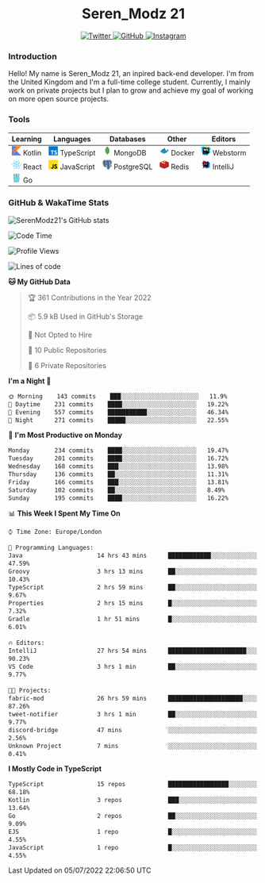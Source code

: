 <div align="center">
  <h1>Seren_Modz 21</h1>
  <a href="https://twitter.com/SerenModz21">
    <img alt="Twitter" src="https://img.shields.io/badge/twitter%20-%231DA1F2.svg?&style=for-the-badge&logo=Twitter&logoColor=white">
  </a>
  <a href="https://github.com/SerenModz21">
    <img alt="GitHub" src="https://img.shields.io/badge/github%20-%23121011.svg?&style=for-the-badge&logo=github&logoColor=white">
  </a>
  <a href="https://www.instagram.com/serenmodz21">
    <img alt="Instagram" src="https://img.shields.io/badge/instagram%20-%23E4405F.svg?&style=for-the-badge&logo=Instagram&logoColor=white">
  </a>
</div>

### Introduction

Hello! My name is Seren_Modz 21, an inpired back-end developer. I'm from the United Kingdom and I'm a full-time college student. Currently, I mainly work on private projects but I plan to grow and achieve my goal of working on more open source projects. 

### Tools

 **Learning**                                        | **Languages**                                               | **Databases**                                               | **Other**                                           | **Editors**                                                  
-----------------------------------------------------|-------------------------------------------------------------|-------------------------------------------------------------|-----------------------------------------------------|--------------------------------------------------------------
 <img width="19px" src="./assets/kotlin.svg"> Kotlin | <img width="19px" src="./assets/typescript.svg"> TypeScript | <img width="19px" src="./assets/mongodb.svg"> MongoDB       | <img width="19px" src="./assets/docker.svg"> Docker | <img width="19px" src="./assets/webstorm.svg"> Webstorm      
 <img width="19px" src="./assets/react.svg"> React   | <img width="19px" src="./assets/javascript.svg"> JavaScript | <img width="19px" src="./assets/postgresql.svg"> PostgreSQL | <img width="19px" src="./assets/redis.svg"> Redis   | <img width="19px" src="./assets/intellij-idea.svg"> IntelliJ
 <img width="19px" src="./assets/go.svg"> Go         |                                                             |                                                             |                                                     |                                                                                                               

### GitHub & WakaTime Stats

![SerenModz21's GitHub stats](https://github-readme-stats.vercel.app/api?username=SerenModz21&show_icons=true&theme=dark)

<!--START_SECTION:waka-->
![Code Time](http://img.shields.io/badge/Code%20Time-1%2C432%20hrs%2021%20mins-blue)

![Profile Views](http://img.shields.io/badge/Profile%20Views-2-blue)

![Lines of code](https://img.shields.io/badge/From%20Hello%20World%20I%27ve%20Written-15%20Thousand%20lines%20of%20code-blue)

**🐱 My GitHub Data** 

> 🏆 361 Contributions in the Year 2022
 > 
> 📦 5.9 kB Used in GitHub's Storage 
 > 
> 🚫 Not Opted to Hire
 > 
> 📜 10 Public Repositories 
 > 
> 🔑 6 Private Repositories  
 > 
**I'm a Night 🦉** 

```text
🌞 Morning    143 commits    ███░░░░░░░░░░░░░░░░░░░░░░   11.9% 
🌆 Daytime    231 commits    ████░░░░░░░░░░░░░░░░░░░░░   19.22% 
🌃 Evening    557 commits    ███████████░░░░░░░░░░░░░░   46.34% 
🌙 Night      271 commits    █████░░░░░░░░░░░░░░░░░░░░   22.55%

```
📅 **I'm Most Productive on Monday** 

```text
Monday       234 commits    ████░░░░░░░░░░░░░░░░░░░░░   19.47% 
Tuesday      201 commits    ████░░░░░░░░░░░░░░░░░░░░░   16.72% 
Wednesday    168 commits    ███░░░░░░░░░░░░░░░░░░░░░░   13.98% 
Thursday     136 commits    ██░░░░░░░░░░░░░░░░░░░░░░░   11.31% 
Friday       166 commits    ███░░░░░░░░░░░░░░░░░░░░░░   13.81% 
Saturday     102 commits    ██░░░░░░░░░░░░░░░░░░░░░░░   8.49% 
Sunday       195 commits    ████░░░░░░░░░░░░░░░░░░░░░   16.22%

```


📊 **This Week I Spent My Time On** 

```text
⌚︎ Time Zone: Europe/London

💬 Programming Languages: 
Java                     14 hrs 43 mins      ████████████░░░░░░░░░░░░░   47.59% 
Groovy                   3 hrs 13 mins       ██░░░░░░░░░░░░░░░░░░░░░░░   10.43% 
TypeScript               2 hrs 59 mins       ██░░░░░░░░░░░░░░░░░░░░░░░   9.67% 
Properties               2 hrs 15 mins       █░░░░░░░░░░░░░░░░░░░░░░░░   7.32% 
Gradle                   1 hr 51 mins        █░░░░░░░░░░░░░░░░░░░░░░░░   6.01%

🔥 Editors: 
IntelliJ                 27 hrs 54 mins      ██████████████████████░░░   90.23% 
VS Code                  3 hrs 1 min         ██░░░░░░░░░░░░░░░░░░░░░░░   9.77%

🐱‍💻 Projects: 
fabric-mod               26 hrs 59 mins      █████████████████████░░░░   87.26% 
tweet-notifier           3 hrs 1 min         ██░░░░░░░░░░░░░░░░░░░░░░░   9.77% 
discord-bridge           47 mins             ░░░░░░░░░░░░░░░░░░░░░░░░░   2.56% 
Unknown Project          7 mins              ░░░░░░░░░░░░░░░░░░░░░░░░░   0.41%

```

**I Mostly Code in TypeScript** 

```text
TypeScript               15 repos            █████████████████░░░░░░░░   68.18% 
Kotlin                   3 repos             ███░░░░░░░░░░░░░░░░░░░░░░   13.64% 
Go                       2 repos             ██░░░░░░░░░░░░░░░░░░░░░░░   9.09% 
EJS                      1 repo              █░░░░░░░░░░░░░░░░░░░░░░░░   4.55% 
JavaScript               1 repo              █░░░░░░░░░░░░░░░░░░░░░░░░   4.55%

```



 Last Updated on 05/07/2022 22:06:50 UTC
<!--END_SECTION:waka-->
